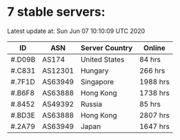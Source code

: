# 7 stable servers:

Latest update at: Sun Jun 07 10:10:09 UTC 2020

| ID | ASN | Server Country | Online |
| -- | --- | -------------- | ------ |
| #.D09B | AS174 | United States | 84 hrs |
| #.C831 | AS12301 | Hungary | 266 hrs |
| #.7F1D | AS63949 | Singapore | 1988 hrs |
| #.B6F8 | AS63888 | Hong Kong | 1738 hrs |
| #.8452 | AS49392 | Russia | 85 hrs |
| #.BD3E | AS63888 | Hong Kong | 2807 hrs |
| #.2A79 | AS63949 | Japan | 1647 hrs |

